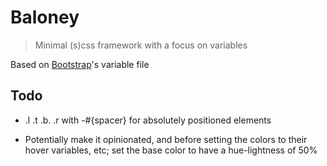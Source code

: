 # Baloney
> Minimal (s)css framework with a focus on variables

Based on [Bootstrap](https://github.com/twbs/bootstrap)'s variable file

## Todo
- .l .t .b. .r with -#{spacer} for absolutely positioned elements


- Potentially make it opinionated, and before setting the colors to their hover variables, etc; set the base color to have a hue-lightness of 50%
